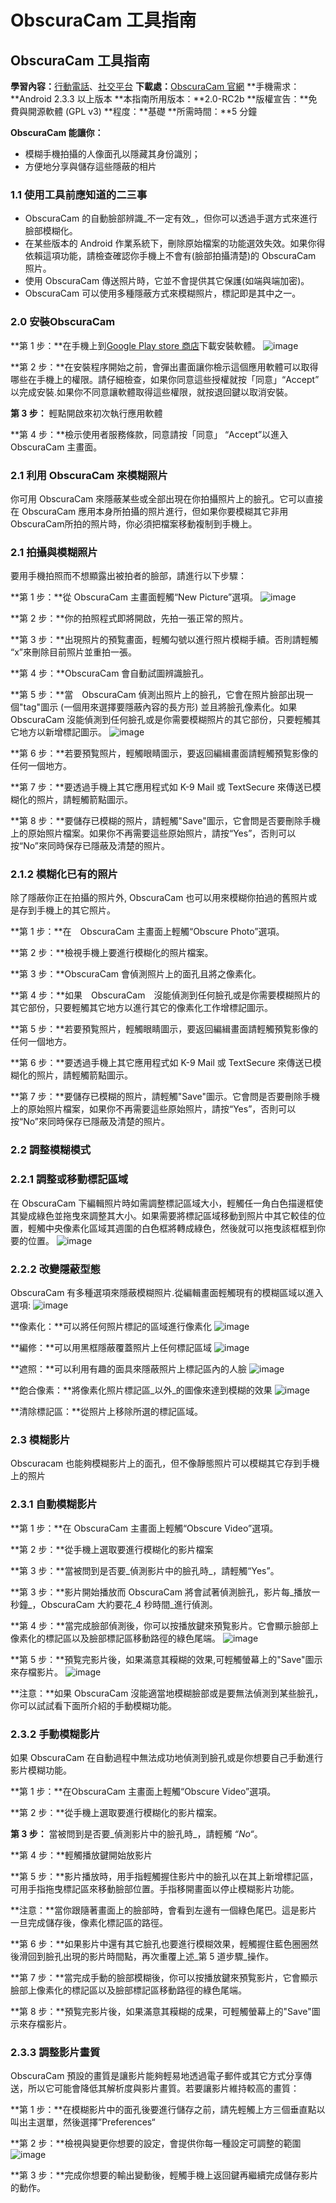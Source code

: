 [Title]: # ()
[Order]: # (0)

# ObscuraCam 工具指南

## ObscuraCam 工具指南
**學習內容：**[行動電話](umbrella://lesson/mobile-phones)、[社交平台](umbrella://lesson/social-media)
**下載處：**[ObscuraCam 官網](https://guardianproject.info/apps/obscuracam/)
**手機需求：**Android 2.3.3 以上版本
**本指南所用版本：**2.0-RC2b
**版權宣告：**免費與開源軟體 (GPL v3)
**程度：**基礎
**所需時間：**5 分鐘

**ObscuraCam 能讓你：**
- 模糊手機拍攝的人像面孔以隱藏其身份識別；
- 方便地分享與儲存這些隱蔽的相片

### 1.1 使用工具前應知道的二三事

- ObscuraCam 的自動臉部辨識_不一定有效_，但你可以透過手選方式來進行臉部模糊化。
- 在某些版本的 Android 作業系統下，刪除原始檔案的功能選效失效。如果你得依賴這項功能，請檢查確認你手機上不會有(臉部拍攝清楚)的 ObscuraCam 照片。
- 使用 ObscuraCam 傳送照片時，它並不會提供其它保護(如端與端加密)。
- ObscuraCam 可以使用多種隱蔽方式來模糊照片，標記即是其中之一。

### 2.0 安裝ObscuraCam

**第 1 步：**在手機上到[Google Play store 商店](https://play.google.com/store/apps/details?id=org.thoughtcrime.securesms)</a>下載安裝軟體。
![image](tool_obscura1.png)

**第 2 步：**在安裝程序開始之前，會彈出畫面讓你檢示這個應用軟體可以取得哪些在手機上的權限。請仔細檢查，如果你同意這些授權就按「同意」“Accept” 以完成安裝.如果你不同意讓軟體取得這些權限，就按退回鍵以取消安裝。

**第 3 步：** 輕點開啟來初次執行應用軟體

**第 4 步：**檢示使用者服務條款，同意請按「同意」 “Accept”以進入 ObscuraCam 主畫面。

### 2.1 利用 ObscuraCam 來模糊照片

你可用 ObscuraCam 來隱蔽某些或全部出現在你拍攝照片上的臉孔。它可以直接在 ObscuraCam 應用本身所拍攝的照片進行，但如果你要模糊其它非用 ObscuraCam所拍的照片時，你必須把檔案移動複制到手機上。

### 2.1 拍攝與模糊照片

要用手機拍照而不想顯露出被拍者的臉部，請進行以下步驟：

**第 1 步：**從 ObscuraCam 主畫面輕觸“New Picture”選項。
![image](tool_obscura2.png)

**第 2 步：**你的拍照程式即將開啟，先拍一張正常的照片。

**第 3 步：**出現照片的預覧畫面，輕觸勾號以進行照片模糊手續。否則請輕觸 “x”來刪除目前照片並重拍一張。

**第 4 步：**ObscuraCam 會自動試圖辨識臉孔。

**第 5 步：**當　ObscuraCam 偵測出照片上的臉孔，它會在照片臉部出現一個"tag"圖示 (一個用來選擇要隱蔽內容的長方形) 並且將臉孔像素化。如果ObscuraCam 沒能偵測到任何臉孔或是你需要模糊照片的其它部份，只要輕觸其它地方以新增標記圖示。
![image](tool_obscura6.png)

**第 6 步：**若要預覧照片，輕觸眼睛圖示，要返回編緝畫面請輕觸預覧影像的任何一個地方。

**第 7 步：**要透過手機上其它應用程式如 K-9 Mail 或 TextSecure 來傳送已模糊化的照片，請輕觸箭點圖示。

**第 8 步：**要儲存已模糊的照片，請輕觸"Save"圖示，它會問是否要刪除手機上的原始照片檔案。如果你不再需要這些原始照片，請按“Yes”，否則可以按“No”來同時保存已隱蔽及清楚的照片。

### 2.1.2 模糊化已有的照片

除了隱蔽你正在拍攝的照片外, ObscuraCam 也可以用來模糊你拍過的舊照片或是存到手機上的其它照片。

**第 1 步：**在　ObscuraCam 主畫面上輕觸“Obscure Photo”選項。

**第 2 步：**檢視手機上要進行模糊化的照片檔案。

**第 3 步：**ObscuraCam 會偵測照片上的面孔且將之像素化。

**第 4 步：**如果　ObscuraCam　沒能偵測到任何臉孔或是你需要模糊照片的其它部份，只要輕觸其它地方以進行其它的像素化工作增標記圖示。

**第 5 步：**若要預覧照片，輕觸眼睛圖示，要返回編緝畫面請輕觸預覧影像的任何一個地方。

**第 6 步：**要透過手機上其它應用程式如 K-9 Mail 或 TextSecure 來傳送已模糊化的照片，請輕觸箭點圖示。

**第 7 步：**要儲存已模糊的照片，請輕觸"Save"圖示。它會問是否要刪除手機上的原始照片檔案，如果你不再需要這些原始照片，請按“Yes”，否則可以按“No”來同時保存已隱蔽及清楚的照片。

### 2.2 調整模糊模式

### 2.2.1 調整或移動標記區域

在 ObscuraCam 下編輯照片時如需調整標記區域大小，輕觸任一角白色描邊框使其變成綠色並拖曳來調整其大小。如果需要將標記區域移動到照片中其它較佳的位置，輕觸中央像素化區域其週圍的白色框將轉成綠色，然後就可以拖曳該框框到你要的位置。
![image](tool_obscura4.png)

### 2.2.2 改變隱蔽型態
ObscuraCam 有多種選項來隱蔽模糊照片.從編輯畫面輕觸現有的模糊區域以進入選項:
![image](tool_obscura5.png)

**像素化：**可以將任何照片標記的區域進行像素化
![image](tool_obscura6.png)

**編修：**可以用黑框隱蔽覆蓋照片上任何標記區域
![image](tool_obscura7.png)

**遮照：**可以利用有趣的面具來隱蔽照片上標記區內的人臉
![image](tool_obscura8.png)

**飽合像素：**將像素化照片標記區_以外_的圖像來達到模糊的效果
![image](tool_obscura9.png)

**清除標記區：**從照片上移除所選的標記區域。

### 2.3 模糊影片

Obscuracam 也能夠模糊影片上的面孔，但不像靜態照片可以模糊其它存到手機上的照片

### 2.3.1 自動模糊影片</b>

**第 1 步：**在 ObscuraCam 主畫面上輕觸“Obscure Video”選項。

**第 2 步：**從手機上選取要進行模糊化的影片檔案

**第 3 步：**當被問到是否要_偵測影片中的臉孔時_，請輕觸“Yes”。

**第 3 步：**影片開始播放而 ObscuraCam 將會試著偵測臉孔，影片每_播放一秒鐘_，ObscuraCam 大約要花_4 秒時間_進行偵測。

**第 4 步：**當完成臉部偵測後，你可以按播放鍵來預覧影片。它會顯示臉部上像素化的標記區以及臉部標記區移動路徑的綠色尾端。
![image](tool_obscura10.png)

**第 5 步：**預覧完影片後，如果滿意其糢糊的效果,可輕觸螢幕上的"Save"圖示來存檔影片。
![image](tool_obscura11.png)

**注意：**如果 ObscuraCam 沒能適當地模糊臉部或是要無法偵測到某些臉孔，你可以試試看下面所介紹的手動模糊功能。

### 2.3.2 手動模糊影片

如果 ObscuraCam 在自動過程中無法成功地偵測到臉孔或是你想要自己手動進行影片模糊功能。

**第 1 步：**在ObscuraCam 主畫面上輕觸“Obscure Video”選項。

**第 2 步：**從手機上選取要進行模糊化的影片檔案。

**第 3 步：** 當被問到是否要_偵測影片中的臉孔時_，請輕觸 _“No“_。

**第 4 步：**輕觸播放鍵開始放影片

**第 5 步：**影片播放時，用手指輕觸握住影片中的臉孔以在其上新增標記區，可用手指拖曳標記區來移動臉部位置。手指移開畫面以停止模糊影片功能。

**注意：**當你跟隨著畫面上的臉部時，會看到左邊有一個綠色尾巴。這是影片一旦完成儲存後，像素化標記區的路徑。　

**第 6 步：**如果影片中還有其它臉孔也要進行模糊效果，輕觸握住藍色圈圈然後滑回到臉孔出現的影片時間點，再次重覆上述_第 5 道步驟_操作。

**第 7 步：**當完成手動的臉部模糊後，你可以按播放鍵來預覧影片，它會顯示臉部上像素化的標記區以及臉部標記區移動路徑的綠色尾端。

**第 8 步：**預覧完影片後，如果滿意其糢糊的成果，可輕觸螢幕上的"Save"圖示來存檔影片。

### 2.3.3 調整影片畫質

ObscuraCam 預設的畫質是讓影片能夠輕易地透過電子郵件或其它方式分享傳送，所以它可能會降低其解析度與影片畫質。若要讓影片維持較高的畫質：

**第 1 步：**在模糊影片中的面孔後要進行儲存之前，請先輕觸上方三個垂直點以叫出主選單，然後選擇”Preferences“

**第 2 步：**檢視與變更你想要的設定，會提供你每一種設定可調整的範圍
![image](tool_obscura12.png)

**第 3 步：**完成你想要的輸出變動後，輕觸手機上返回鍵再繼續完成儲存影片的動作。